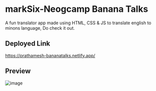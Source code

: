 # markSix-Neogcamp Banana Talks
A fun translator app made using HTML, CSS & JS to translate english to minons language, Do check it out. 

## Deployed Link
https://prathamesh-bananatalks.netlify.app/

## Preview
![image](https://user-images.githubusercontent.com/87566298/188273292-9eee42f8-6f96-4fc2-b1a0-53d041be96d5.png)
